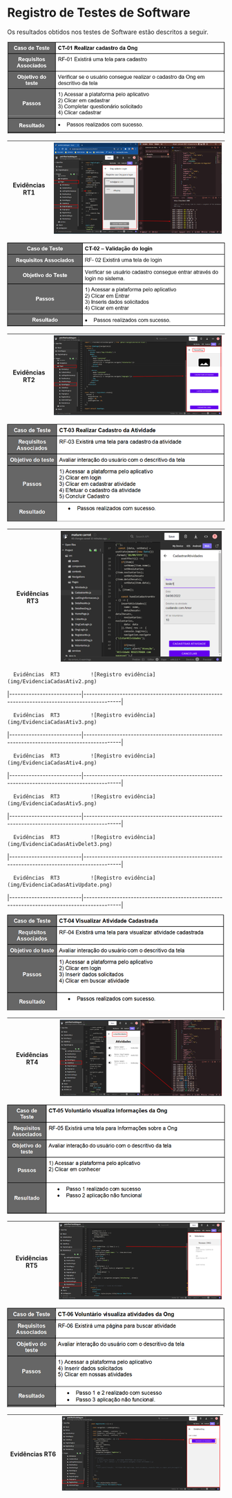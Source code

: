 # Registro de Testes de Software

Os resultados obtidos nos testes de Software estão descritos a seguir.


![Registro de Caso de teste 1](img/RT1.png)

|     Evidências  RT1      |   ![Registro evidência](img/EvidenciaCadONG.png)                                          |
|--------------------------|-------------------------------------------------------------------------------------------|
 

![Registro de Caso de teste 2](img/RT2.png)

|     Evidências  RT2      |   ![Registro evidência](img/EvidenciaValilogin.png)  
|--------------------------|-------------------------------------------------------------------------------------------|


![Registro de Caso de teste 3](img/RT3.png)

|     Evidências  RT3      |   ![Registro evidência](img/EvidenciaCadasAtiv1.png)  
|--------------------------|-------------------------------------------------------------------------------------------|

      Evidências  RT3          ![Registro evidência](img/EvidenciaCadasAtiv2.png)
|--------------------------|-------------------------------------------------------------------------------------------|    

      Evidências  RT3          ![Registro evidência](img/EvidenciaCadasAtiv3.png)
|--------------------------|-------------------------------------------------------------------------------------------|    

      Evidências  RT3          ![Registro evidência](img/EvidenciaCadasAtiv4.png)
|--------------------------|-------------------------------------------------------------------------------------------|    

      Evidências  RT3          ![Registro evidência](img/EvidenciaCadasAtiv5.png)
|--------------------------|-------------------------------------------------------------------------------------------| 

      Evidências  RT3          ![Registro evidência](img/EvidenciaCadasAtivDelet3.png)
|--------------------------|-------------------------------------------------------------------------------------------|       

      Evidências  RT3          ![Registro evidência](img/EvidenciaCadasAtivUpdate.png)
|--------------------------|-------------------------------------------------------------------------------------------|  


![Registro de Caso de teste 4](img/RT4.png)

|     Evidências  RT4      |   ![Registro evidência](img/EvidenciaVisuAtiviONG.png)  
|--------------------------|-------------------------------------------------------------------------------------------|


![Registro de Caso de teste 5](img/RT5.png)

|     Evidências  RT5      |   ![Registro evidência](img/EvidenciaVisuaInfoONG.png)  
|--------------------------|-------------------------------------------------------------------------------------------|


![Registro de Caso de teste 6](img/RT6.png)

|     Evidências  RT6      |   ![Registro evidência](img/EvidenciaVisuAtiviVolu6.png)  
|--------------------------|-------------------------------------------------------------------------------------------|
                               
